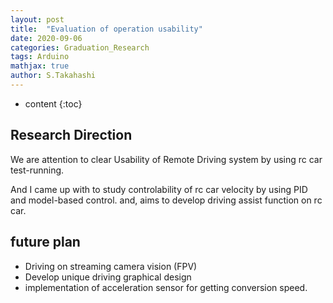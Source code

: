 ```yaml
---
layout: post
title:  "Evaluation of operation usability"
date: 2020-09-06
categories: Graduation_Research
tags: Arduino
mathjax: true
author: S.Takahashi
---
```


* content
{:toc}

## Research Direction
We are attention to clear Usability of
Remote Driving system by using rc car test-running.


And I came up with to study controlability of rc car velocity by using PID and model-based control.
and, aims to develop driving assist function on rc car.

## future plan
- Driving on streaming camera vision (FPV)
- Develop unique driving graphical design
- implementation of acceleration sensor for getting conversion speed.